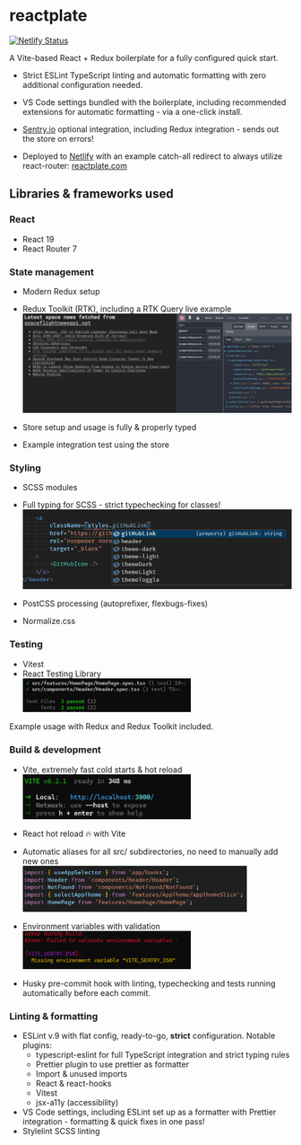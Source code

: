 # reactplate

[![Netlify Status](https://api.netlify.com/api/v1/badges/26fb7e7c-f69d-40fa-b142-92a32d30b80f/deploy-status)](https://app.netlify.com/sites/reactplate-tenemo/deploys)

A Vite-based React + Redux boilerplate for a fully configured quick start.

- Strict ESLint TypeScript linting and automatic formatting with zero additional configuration needed.

- VS Code settings bundled with the boilerplate, including recommended extensions for automatic formatting - via a one-click install.

- [Sentry.io](https://sentry.io) optional integration, including Redux integration - sends out the store on errors!

- Deployed to [Netlify](https://netlify.com) with an example catch-all redirect to always utilize react-router: [reactplate.com](https://reactplate.com)

## Libraries & frameworks used

### React

- React 19
- React Router 7

### State management

- Modern Redux setup
- Redux Toolkit (RTK), including a RTK Query live example
  <img src="docs/RTK_Query_example.png" alt="RTK Query example" title="RTK Query example" width="600" />

- Store setup and usage is fully & properly typed
- Example integration test using the store

### Styling

- SCSS modules
- Full typing for SCSS - strict typechecking for classes! <br />
  <img src="docs/styles_typescript_suggestion.png" alt="TypeScript suggestions example" title="TypeScript suggestions example" width="500" />

- PostCSS processing (autoprefixer, flexbugs-fixes)
- Normalize.css

### Testing

- Vitest
- React Testing Library <br />
  <img src="docs/vitest_example.png" alt="Vitest example" title="Vitest example" width="300" />

Example usage with Redux and Redux Toolkit included.

### Build & development

- Vite, extremely fast cold starts & hot reload <br />
  <img src="docs/vite_cold_start.png" alt="Vite cold start" title="Vite cold start" width="300" />

- React hot reload 🔥 with Vite
- Automatic aliases for all src/ subdirectories, no need to manually add new ones <br />
  <img src="docs/aliases_example.png" alt="Aliases example" title="Aliases example" width="400" />
- Environment variables with validation <br />
  <img  src="docs/missing_environment_variable.png" alt="Missing environment variable error" title="Missing environment variable error" width="300" />
- Husky pre-commit hook with linting, typechecking and tests running automatically before each commit.

### Linting & formatting

- ESLint v.9 with flat config, ready-to-go, **strict** configuration. Notable plugins:
    - typescript-eslint for full TypeScript integration and strict typing rules
    - Prettier plugin to use prettier as formatter
    - Import & unused imports
    - React & react-hooks
    - Vitest
    - jsx-a11y (accessibility)
- VS Code settings, including ESLint set up as a formatter with Prettier integration - formatting & quick fixes in one pass!
- Stylelint SCSS linting
